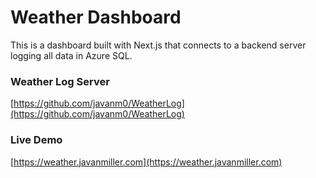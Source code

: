 # Weather Dashboard
This is a dashboard built with Next.js that connects to a backend server logging all data in Azure SQL.

### Weather Log Server
[https://github.com/javanm0/WeatherLog](https://github.com/javanm0/WeatherLog)

### Live Demo
[https://weather.javanmiller.com](https://weather.javanmiller.com)